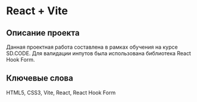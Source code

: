 # React + Vite

<h2>Описание проекта</h2>
Данная проектная работа составлена в рамках обучения на курсе SD.CODE. 
Для валидации инпутов была использована библиотека React Hook Form.
<br>

<h2>Ключевые слова</h2>
HTML5, CSS3, Vite, React, React Hook Form
